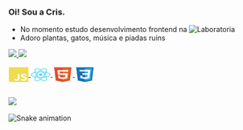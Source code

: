 ### Oi! Sou a Cris.

  - No momento estudo desenvolvimento frontend na ![Laboratoria](https://laboratoria.la/)
  - Adoro plantas, gatos, música e piadas ruins
 <div>
  <a href="https://github.com/crisbdev">
  <img height="180em" src="https://github-readme-stats.vercel.app/api?username=crisbdev&show_icons=true&theme=midnight-purple&include_all_commits=true&count_private=true"/>
  <img height="180em" src="https://github-readme-stats.vercel.app/api/top-langs/?username=crisbdev&layout=compact&langs_count=7&theme=midnight-purple"/>
</div>
<div style="display: inline_block"><br>
  <img align="center" alt="cris-Js" height="30" width="40" src="https://raw.githubusercontent.com/devicons/devicon/master/icons/javascript/javascript-plain.svg">
  <img align="center" alt="cris-React" height="30" width="40" src="https://raw.githubusercontent.com/devicons/devicon/master/icons/react/react-original.svg">
  <img align="center" alt="cris-HTML" height="30" width="40" src="https://raw.githubusercontent.com/devicons/devicon/master/icons/html5/html5-original.svg">
  <img align="center" alt="cris-CSS" height="30" width="40" src="https://raw.githubusercontent.com/devicons/devicon/master/icons/css3/css3-original.svg">
<!--   <img align="right" alt="cris-gif" height="140em" src="https://im.ezgif.com/tmp/ezgif-1-91017aeda8a9.gif"> -->
</div>
  
  ##
  
<div> 
  <a href="https://www.linkedin.com/in/patriciaccb" target="_blank"><img src="https://img.shields.io/badge/-LinkedIn-%230077B5?style=for-the-badge&logo=linkedin&logoColor=white" target="_blank"></a>
  
  ![Snake animation](https://github.com/crisbdev/crisbdev/blob/output/github-contribution-grid-snake.svg)
  
</div>

